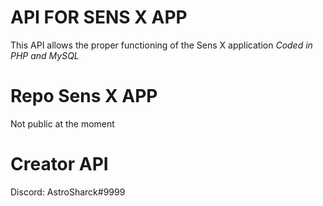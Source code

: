 # API FOR SENS X APP
This API allows the proper functioning of the Sens X application
*Coded in PHP and MySQL*

# Repo Sens X APP
Not public at the moment

# Creator API
Discord: AstroSharck#9999
